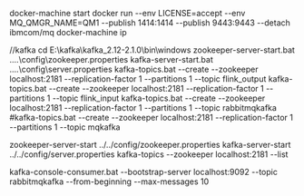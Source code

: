 docker-machine start
docker run --env LICENSE=accept --env MQ_QMGR_NAME=QM1 --publish 1414:1414 --publish 9443:9443 --detach ibmcom/mq
docker-machine ip

//kafka
cd E:\kafka\kafka_2.12-2.1.0\bin\windows
zookeeper-server-start.bat ..\..\config\zookeeper.properties
kafka-server-start.bat ..\..\config\server.properties
kafka-topics.bat --create --zookeeper localhost:2181 --replication-factor 1 --partitions 1 --topic flink_output
kafka-topics.bat --create --zookeeper localhost:2181 --replication-factor 1 --partitions 1 --topic flink_input
kafka-topics.bat --create --zookeeper localhost:2181 --replication-factor 1 --partitions 1 --topic rabbitmqkafka
#kafka-topics.bat --create --zookeeper localhost:2181 --replication-factor 1 --partitions 1 --topic mqkafka



zookeeper-server-start ../../config/zookeeper.properties
kafka-server-start ../../config/server.properties
kafka-topics --zookeeper localhost:2181 --list


kafka-console-consumer.bat --bootstrap-server localhost:9092 --topic rabbitmqkafka --from-beginning --max-messages 10